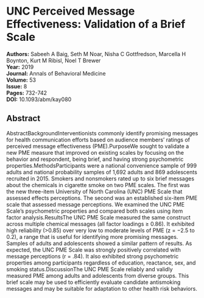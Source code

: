 # UNC Perceived Message Effectiveness: Validation of a Brief Scale

**Authors:** Sabeeh A Baig, Seth M Noar, Nisha C Gottfredson, Marcella H Boynton, Kurt M Ribisl, Noel T Brewer  
**Year:** 2019  
**Journal:** Annals of Behavioral Medicine  
**Volume:** 53  
**Issue:** 8  
**Pages:** 732-742  
**DOI:** 10.1093/abm/kay080  

## Abstract
AbstractBackgroundInterventionists commonly identify promising messages for health communication efforts based on audience members’ ratings of perceived message effectiveness (PME).PurposeWe sought to validate a new PME measure that improved on existing scales by focusing on the behavior and respondent, being brief, and having strong psychometric properties.MethodsParticipants were a national convenience sample of 999 adults and national probability samples of 1,692 adults and 869 adolescents recruited in 2015. Smokers and nonsmokers rated up to six brief messages about the chemicals in cigarette smoke on two PME scales. The first was the new three-item University of North Carolina (UNC) PME Scale that assessed effects perceptions. The second was an established six-item PME scale that assessed message perceptions. We examined the UNC PME Scale’s psychometric properties and compared both scales using item factor analysis.ResultsThe UNC PME Scale measured the same construct across multiple chemical messages (all factor loadings ≥ 0.86). It exhibited high reliability (>0.85) over very low to moderate levels of PME (z = −2.5 to 0.2), a range that is useful for identifying more promising messages. Samples of adults and adolescents showed a similar pattern of results. As expected, the UNC PME Scale was strongly positively correlated with message perceptions (r = .84). It also exhibited strong psychometric properties among participants regardless of education, reactance, sex, and smoking status.DiscussionThe UNC PME Scale reliably and validly measured PME among adults and adolescents from diverse groups. This brief scale may be used to efficiently evaluate candidate antismoking messages and may be suitable for adaptation to other health risk behaviors.

